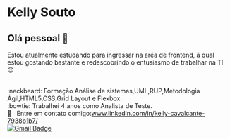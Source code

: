 # Kelly Souto

## Olá pessoal 👋

Estou  atualmente estudando para ingressar na aréa de frontend, á qual estou gostando bastante e redescobrindo o entusiasmo de trabalhar na TI :heart_eyes:


<br>:neckbeard:&nbsp;Formação Análise de sistemas,UML,RUP,Metodologia Ágil,HTML5,CSS,Grid Layout e Flexbox.
<br>:bowtie:&nbsp;Trabalhei 4 anos como Analista de Teste.
<br>:email: &nbsp; Entre em contato comigo:www.linkedin.com/in/kelly-cavalcante-7938b1b7/
<br>[![Gmail Badge](https://img.shields.io/badge/-kellycristinasouto@gmail.com-c14438?style=flat-square&logo=Gmail&logoColor=white&link=mailto:tgmarinho@gmail.com)](mailto:kellycristinasouto@gmail.com)
